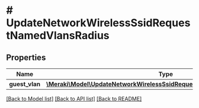 # # UpdateNetworkWirelessSsidRequestNamedVlansRadius

## Properties

Name | Type | Description | Notes
------------ | ------------- | ------------- | -------------
**guest_vlan** | [**\Meraki\Model\UpdateNetworkWirelessSsidRequestNamedVlansRadiusGuestVlan**](UpdateNetworkWirelessSsidRequestNamedVlansRadiusGuestVlan.md) |  | [optional]

[[Back to Model list]](../../README.md#models) [[Back to API list]](../../README.md#endpoints) [[Back to README]](../../README.md)
